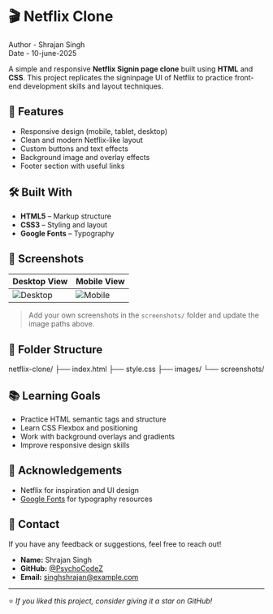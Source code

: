 # 🎬 Netflix Clone

Author - Shrajan Singh
<br>
Date - 10-june-2025

A simple and responsive **Netflix Signin page clone** built using **HTML** and **CSS**. This project replicates the signinpage UI of Netflix to practice front-end development skills and layout techniques.

## 🚀 Features

- Responsive design (mobile, tablet, desktop)
- Clean and modern Netflix-like layout
- Custom buttons and text effects
- Background image and overlay effects
- Footer section with useful links

## 🛠️ Built With

- **HTML5** – Markup structure
- **CSS3** – Styling and layout
- **Google Fonts** – Typography

## 📸 Screenshots

| Desktop View | Mobile View |
|--------------|-------------|
| ![Desktop](screenshots/desktop-view.png) | ![Mobile](screenshots/mobile-view.png) |

> Add your own screenshots in the `screenshots/` folder and update the image paths above.

## 📁 Folder Structure

netflix-clone/
├── index.html
├── style.css
├── images/
└── screenshots/

## 📚 Learning Goals

- Practice HTML semantic tags and structure
- Learn CSS Flexbox and positioning
- Work with background overlays and gradients
- Improve responsive design skills

## 🙌 Acknowledgements

- Netflix for inspiration and UI design
- [Google Fonts](https://fonts.google.com/) for typography resources

## 📩 Contact

If you have any feedback or suggestions, feel free to reach out!

- **Name:** Shrajan Singh  
- **GitHub:** [@PsychoCodeZ](https://github.com/PsychoCodez)  
- **Email:** singhshrajan@example.com

---

⭐ *If you liked this project, consider giving it a star on GitHub!*



